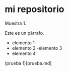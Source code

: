 # mi repositorio

Muestra 1.

Este es un párrafo.

- elemento 1
- elemento 2
-elemento 3
- elemento 4

(prueba 1)[prueba.md]